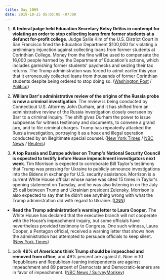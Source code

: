 ```yaml
---
title: Day 1009
date: 2019-10-25 05:06:00 -07:00
---
```


1. **A federal judge held Education Secretary Betsy DeVos in contempt for violating an order to stop collecting loans from former students at a defunct for-profit college**. Judge Sallie Kim of the U.S. District Court in San Francisco fined the Education Department $100,000 for violating a preliminary injunction against collecting loans from former students at Corinthian College. Money from the fine will be used to compensate the 16,000 people harmed by the Department of Education's actions, which includes garnishing former students' paychecks and seizing their tax returns. The Trump administration was forced to admit earlier this year that it erroneously collected loans from thousands of former Corinthian students despite being ordered to stop doing so. ([Washington Post](https://www.washingtonpost.com/education/2019/10/24/federal-judge-holds-devos-contempt-loan-case-slaps-education-dept-with-fine/) / [Politico](https://www.politico.com/news/2019/10/24/judge-holds-betsy-devos-in-contempt-057012))

2. **William Barr's administrative review of the origins of the Russia probe is now a criminal investigation**. The review is being conducted by Connecticut U.S. Attorney John Durham, and it has shifted from an administrative review of the Russia investigation closely overseen by Barr to a criminal inquiry. The shift gives Durham the power to issue subpoenas for witness testimony and documents, to convene a grand jury, and to file criminal charges. Trump has repeatedly attacked the Russia investigation, portraying it as a hoax and illegal operation conducted by an illegitimate special counsel. ([New York Times](https://www.nytimes.com/2019/10/24/us/politics/john-durham-criminal-investigation.html) / [NBC News](https://www.nbcnews.com/politics/justice-department/justice-department-review-origins-russia-probe-turns-criminal-investigation-n1071731) / [Reuters](https://www.reuters.com/article/us-usa-trump-russia-idUSKBN1X4027))

3. **A top Russia and Europe adviser on Trump's National Security Council is expected to testify before House impeachment investigators next week**. Tim Morrison is expected to corroborate Bill Taylor's testimony that Trump was pressing for Ukraine to publicly announce investigations into the Bidens in exchange for U.S. security assistance. Morrison is a current White House official whose name was cited 15 times in Taylor's opening statement on Tuesday, and he was also listening in on the July 25 call between Trump and Ukrainian president Zelensky. Morrison is also expected to say that he didn't see anything wrong with what the Trump administration did with regard to Ukraine. ([CNN](https://www.cnn.com/2019/10/24/politics/white-house-official-impeachment-inquiry-testimony/index.html))

* **Read the Trump administration’s warning letter to Laura Cooper**. The White House has declared that the executive branch will not cooperate with the House’s impeachment inquiry, but some officials have nevertheless provided testimony to Congress. One such witness, Laura Cooper, a Pentagon official, received a warning letter that shows how the administration has attempted to persuade officials to keep silent. ([New York Times](https://www.nytimes.com/2019/10/24/us/politics/laura-cooper-pentagon-letter.html))

1. poll/ **49% of Americans think Trump should be impeached and removed from office**, and 49% percent are against it. Nine in 10 Republicans and Republican-leaning independents are against impeachment and 89 percent of Democrats and Democratic-leaners are in favor of impeachment. ([NBC News / SurveyMonkey](https://www.nbcnews.com/politics/trump-impeachment-inquiry/americans-split-down-party-lines-trump-impeachment-n1071646))